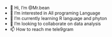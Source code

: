 - 👋 Hi, I’m @Mr.bean
- 👀 I’m interested in All programing Language
- 🌱 I’m currently learning R language and phyton
- 💞️ I’m looking to collaborate on data analysis
- 📫 How to reach me tele9gram

<!---
GayanAB/GayanAB is a ✨ special ✨ repository because its `README.md` (this file) appears on your GitHub profile.
You can click the Preview link to take a look at your changes.
--->
